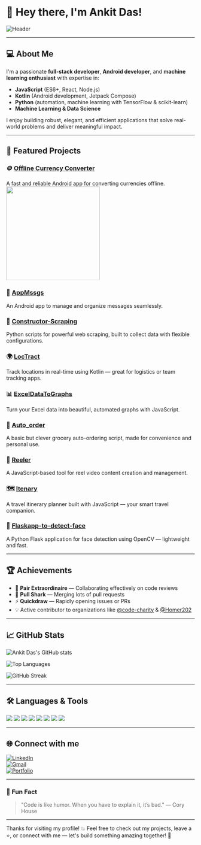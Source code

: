 # 👋 Hey there, I'm Ankit Das!

![Header](https://media.giphy.com/media/l0MYt5jPR6QX5pnqM/giphy.gif)

---

## 💻 About Me

I'm a passionate **full-stack developer**, **Android developer**, and **machine learning enthusiast** with expertise in:

- **JavaScript** (ES6+, React, Node.js)
- **Kotlin** (Android development, Jetpack Compose)
- **Python** (automation, machine learning with TensorFlow & scikit-learn)
- **Machine Learning & Data Science**

I enjoy building robust, elegant, and efficient applications that solve real-world problems and deliver meaningful impact.


---

## 🚀 Featured Projects

### 🪙 [Offline Currency Converter](https://github.com/wongchoice/OfflineCurrencyConverter)
A fast and reliable Android app for converting currencies offline.  
<img src="https://media.giphy.com/media/3o7aD2saalBwwftBIY/giphy.gif" width="250"/>

### 💬 [AppMssgs](https://github.com/wongchoice/AppMssgs)
An Android app to manage and organize messages seamlessly.

### 📄 [Constructor-Scraping](https://github.com/wongchoice/Constructor-Scraping)
Python scripts for powerful web scraping, built to collect data with flexible configurations.

### 🌍 [LocTract](https://github.com/wongchoice/LocTract)
Track locations in real-time using Kotlin — great for logistics or team tracking apps.

### 📊 [ExcelDataToGraphs](https://github.com/wongchoice/ExcelDataToGraphs)
Turn your Excel data into beautiful, automated graphs with JavaScript.

### 🛒 [Auto_order](https://github.com/wongchoice/Auto_order)
A basic but clever grocery auto-ordering script, made for convenience and personal use.

### 🎥 [Reeler](https://github.com/wongchoice/Reeler)
A JavaScript-based tool for reel video content creation and management.

### 🗺️ [Itenary](https://github.com/wongchoice/Itenary)
A travel itinerary planner built with JavaScript — your smart travel companion.

### 🔬 [Flaskapp-to-detect-face](https://github.com/wongchoice/Flaskapp-to-detect-face)
A Python Flask application for face detection using OpenCV — lightweight and fast.

---

## 🏆 Achievements

- 🥇 **Pair Extraordinaire** — Collaborating effectively on code reviews
- 🦈 **Pull Shark** — Merging lots of pull requests
- ⚡ **Quickdraw** — Rapidly opening issues or PRs
- 💡 Active contributor to organizations like [@code-charity](https://github.com/code-charity) & [@Homer202](https://github.com/Homer202)

---

## 📈 GitHub Stats

![Ankit Das's GitHub stats](https://github-readme-stats.vercel.app/api?username=wongchoice&show_icons=true&theme=radical&count_private=true)

![Top Languages](https://github-readme-stats.vercel.app/api/top-langs/?username=wongchoice&layout=compact&theme=radical)

![GitHub Streak](https://streak-stats.demolab.com/?user=wongchoice&theme=radical)

---

## 🛠️ Languages & Tools

<img src="https://img.shields.io/badge/JavaScript-F7DF1E?style=for-the-badge&logo=javascript&logoColor=black"/> 
<img src="https://img.shields.io/badge/Kotlin-7F52FF?style=for-the-badge&logo=kotlin&logoColor=white"/> 
<img src="https://img.shields.io/badge/Python-3776AB?style=for-the-badge&logo=python&logoColor=white"/>
<img src="https://img.shields.io/badge/Machine_Learning-FF6F61?style=for-the-badge&logo=TensorFlow&logoColor=white"/>
<img src="https://img.shields.io/badge/React-61DAFB?style=for-the-badge&logo=react&logoColor=black"/>
<img src="https://img.shields.io/badge/Node.js-339933?style=for-the-badge&logo=nodedotjs&logoColor=white"/>
<img src="https://img.shields.io/badge/Flask-000000?style=for-the-badge&logo=flask&logoColor=white"/>
<img src="https://img.shields.io/badge/OpenCV-5C3EE8?style=for-the-badge&logo=opencv&logoColor=white"/>

---

## 🌐 Connect with me

[![LinkedIn](https://img.shields.io/badge/LinkedIn-blue?style=flat&logo=linkedin&logoColor=white)](https://www.linkedin.com/in/wongchoice/)  
[![Gmail](https://img.shields.io/badge/Gmail-red?style=flat&logo=gmail&logoColor=white)](mailto:wongchoice@example.com)  
[![Portfolio](https://img.shields.io/badge/Portfolio-lightgrey?style=flat&logo=github&logoColor=black)](https://wongchoice.github.io)

---

### 🎯 Fun Fact

> "Code is like humor. When you have to explain it, it’s bad." — Cory House

---

Thanks for visiting my profile! 💥 Feel free to check out my projects, leave a ⭐, or connect with me — let's build something amazing together! 🚀
